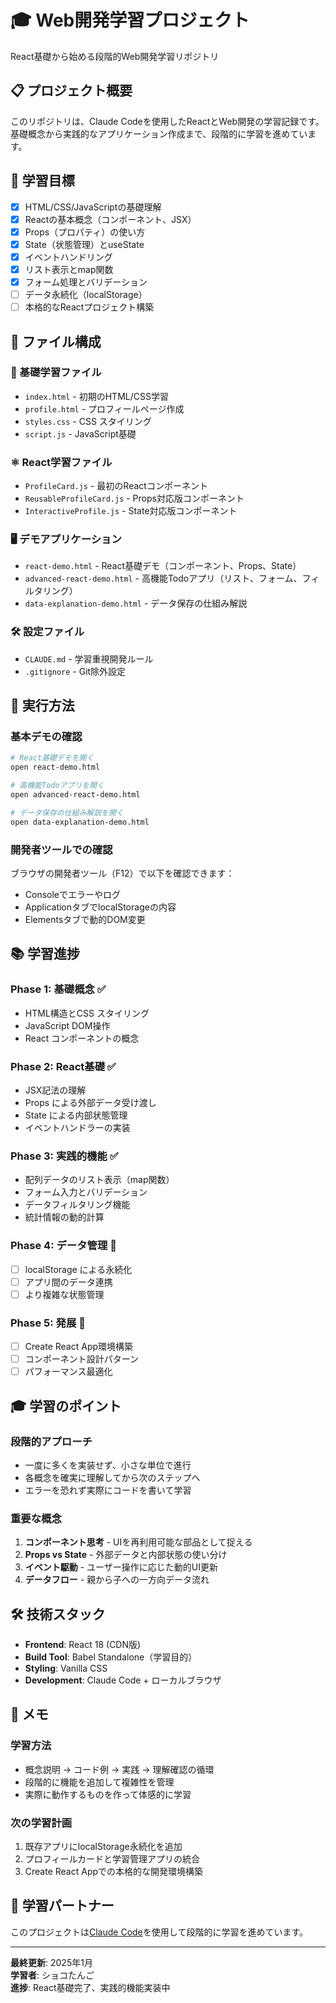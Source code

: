 # 🎓 Web開発学習プロジェクト

React基礎から始める段階的Web開発学習リポジトリ

## 📋 プロジェクト概要

このリポジトリは、Claude Codeを使用したReactとWeb開発の学習記録です。基礎概念から実践的なアプリケーション作成まで、段階的に学習を進めています。

## 🎯 学習目標

- [x] HTML/CSS/JavaScriptの基礎理解
- [x] Reactの基本概念（コンポーネント、JSX）
- [x] Props（プロパティ）の使い方
- [x] State（状態管理）とuseState
- [x] イベントハンドリング
- [x] リスト表示とmap関数
- [x] フォーム処理とバリデーション
- [ ] データ永続化（localStorage）
- [ ] 本格的なReactプロジェクト構築

## 📁 ファイル構成

### 🎨 基礎学習ファイル
- `index.html` - 初期のHTML/CSS学習
- `profile.html` - プロフィールページ作成
- `styles.css` - CSS スタイリング
- `script.js` - JavaScript基礎

### ⚛️ React学習ファイル
- `ProfileCard.js` - 最初のReactコンポーネント
- `ReusableProfileCard.js` - Props対応版コンポーネント  
- `InteractiveProfile.js` - State対応版コンポーネント

### 🖥️ デモアプリケーション
- `react-demo.html` - React基礎デモ（コンポーネント、Props、State）
- `advanced-react-demo.html` - 高機能Todoアプリ（リスト、フォーム、フィルタリング）
- `data-explanation-demo.html` - データ保存の仕組み解説

### 🛠️ 設定ファイル
- `CLAUDE.md` - 学習重視開発ルール
- `.gitignore` - Git除外設定

## 🚀 実行方法

### 基本デモの確認
```bash
# React基礎デモを開く
open react-demo.html

# 高機能Todoアプリを開く  
open advanced-react-demo.html

# データ保存の仕組み解説を開く
open data-explanation-demo.html
```

### 開発者ツールでの確認
ブラウザの開発者ツール（F12）で以下を確認できます：
- Consoleでエラーやログ
- ApplicationタブでlocalStorageの内容
- Elementsタブで動的DOM変更

## 📚 学習進捗

### Phase 1: 基礎概念 ✅
- HTML構造とCSS スタイリング
- JavaScript DOM操作
- React コンポーネントの概念

### Phase 2: React基礎 ✅  
- JSX記法の理解
- Props による外部データ受け渡し
- State による内部状態管理
- イベントハンドラーの実装

### Phase 3: 実践的機能 ✅
- 配列データのリスト表示（map関数）
- フォーム入力とバリデーション
- データフィルタリング機能
- 統計情報の動的計算

### Phase 4: データ管理 🔄
- [ ] localStorage による永続化
- [ ] アプリ間のデータ連携
- [ ] より複雑な状態管理

### Phase 5: 発展 📅
- [ ] Create React App環境構築
- [ ] コンポーネント設計パターン
- [ ] パフォーマンス最適化

## 🎓 学習のポイント

### 段階的アプローチ
- 一度に多くを実装せず、小さな単位で進行
- 各概念を確実に理解してから次のステップへ
- エラーを恐れず実際にコードを書いて学習

### 重要な概念
1. **コンポーネント思考** - UIを再利用可能な部品として捉える
2. **Props vs State** - 外部データと内部状態の使い分け
3. **イベント駆動** - ユーザー操作に応じた動的UI更新
4. **データフロー** - 親から子への一方向データ流れ

## 🛠️ 技術スタック

- **Frontend**: React 18 (CDN版)
- **Build Tool**: Babel Standalone（学習目的）
- **Styling**: Vanilla CSS
- **Development**: Claude Code + ローカルブラウザ

## 📝 メモ

### 学習方法
- 概念説明 → コード例 → 実践 → 理解確認の循環
- 段階的に機能を追加して複雑性を管理
- 実際に動作するものを作って体感的に学習

### 次の学習計画
1. 既存アプリにlocalStorage永続化を追加
2. プロフィールカードと学習管理アプリの統合
3. Create React Appでの本格的な開発環境構築

## 🤝 学習パートナー

このプロジェクトは[Claude Code](https://claude.ai/code)を使用して段階的に学習を進めています。

---

**最終更新**: 2025年1月  
**学習者**: ショコたんご  
**進捗**: React基礎完了、実践的機能実装中